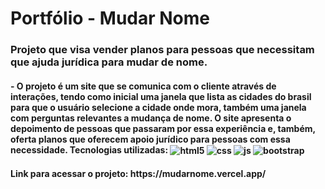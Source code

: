 # Portfólio - Mudar Nome

<h3>Projeto que visa vender planos para pessoas que necessitam que ajuda jurídica para mudar de nome.</h3>

<h4>- O projeto é um site que se comunica com o cliente através de interações, tendo como inicial uma janela que lista as cidades do brasil para que o usuário selecione a cidade onde mora, também uma janela com perguntas relevantes a mudança de nome. O site apresenta o depoimento de pessoas que passaram por essa experiência e, também, oferta planos que oferecem apoio jurídico para pessoas com essa necessidade. Tecnologias utilizadas: <img align="center" alt="html5" src="https://img.shields.io/badge/HTML5-E34F26?style=for-the-badge&logo=html5&logoColor=white" /> <img align="center" alt="css" src="https://img.shields.io/badge/CSS3-1572B6?style=for-the-badge&logo=css3&logoColor=white" /> <img align="center" alt="js" src="https://img.shields.io/badge/JavaScript-F7DF1E?style=for-the-badge&logo=javascript&logoColor=black" /> <img align="center" alt="bootstrap" src="https://img.shields.io/badge/bootstrap-%23563D7C.svg?style=for-the-badge&logo=bootstrap&logoColor=white" /></h4>

<h4> Link para acessar o projeto: https://mudarnome.vercel.app/ </h4>
